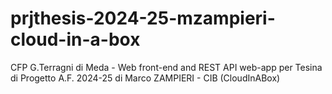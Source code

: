# prjthesis-2024-25-mzampieri-cloud-in-a-box
CFP G.Terragni di Meda - Web front-end and REST API web-app per Tesina di Progetto A.F. 2024-25 di Marco ZAMPIERI - CIB (CloudInABox)
